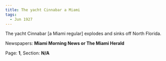 ```yaml
---  
title: The yacht Cinnabar a Miami  
tags:  
  - Jun 1927  
---  
```

  
The yacht Cinnabar [a Miami regular] explodes and sinks off North Florida.  
  
Newspapers: **Miami Morning News or The Miami Herald**  
  
Page: **1**, Section: **N/A** 
